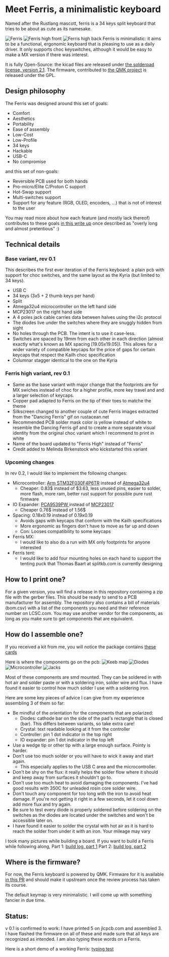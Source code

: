Meet Ferris, a minimalistic keyboard
====================================

Named after the Rustlang mascott, ferris is a 34 keys split keyboard that tries to be about as cute as its namesake.

![Ferris](https://i.imgur.com/qOv4XDe.jpeg)
![Ferris high front](https://i.imgur.com/zacLahL.jpg)
![Ferris high back](https://i.imgur.com/VSFfk0B.jpg)
Ferris is minimalistic: it aims to be a functional, ergonomic keyboard that is pleasing to use as a daily driver. It only supports choc keyswitches, although it would be easy to make a MX version if there was interest.

It is fully Open-Source: the kicad files are released under [the solderpad license, version 2.1](LICENSE). The firmware, contributed to [the QMK project](https://github.com/qmk/qmk_firmware/) is released under the GPL.

Design philosophy
-----------------

The Ferris was designed around this set of goals:
* Comfort
* Aesthetics
* Portability
* Ease of assembly
* Low-Cost
* Low-Profile
* 34 keys
* Hackable
* USB-C
* No compromise

and this set of non-goals:
* Reversible PCB used for both hands
* Pro-micro/Elite C/Proton C support
* Hot-Swap support
* Multi-switches support
* Support for any feature (RGB, OLED, encoders, ...) that is not of interest to the user

You may read more about how each feature (and mostly lack thereof) contributes to these goals [in this write up](docs/design_philosophy.md) once described as "overly long and almost pretentious" :)

Technical details
-----------------

### Base variant, rev 0.1

This describes the first ever iteration of the Ferris keyboard: a plain pcb with support for choc switches, and the same layout as the Kyria (but limited to 34 keys).

* USB C
* 34 keys (3x5 + 2 thumb keys per hand)
* Split
* Atmega32u4 microcontroller on the left hand side
* MCP23017 on the right hand side
* A 4 poles jack cable carries data between halves using the i2c protocol
* The diodes live under the switches where they are snuggly hidden from sight
* No holes through the PCB. The intent is to use it case-less.
* Switches are spaced by 19mm from each other in each direction (almost exactly what's known as MX spacing [19.05x19.05]). This allows for a wider variety of compatible keycaps for the price of gaps for certain keycaps that respect the Kailh choc specification
* Columnar stagger identical to the one on the Kyria

### Ferris high variant, rev 0.1

* Same as the base variant with major change that the footprints are for MX swiches instead of choc for a higher profile, more key travel and and a larger selection of keycaps.
* Copper pad adapted to Ferris on the tip of their toes to matche the theme
* Silkscreen changed to another couple of cute Ferris images extracted from the "Dancing Ferris" gif on rustacean.net
* Recommended PCB solder mask color is yellow instead of white to resemble the Dancing Ferris gif and to create a more separate visual identity from the original choc variant which I recommend to print in white
* Name of the board updated to "Ferris High" instead of "Ferris"
* Credit added to Melinda Birkenstock who kickstarted this variant

### Upcoming changes

In rev 0.2, I would like to implement the following changes:

* Microcontroller: [Arm STM32F030F4P6TR](https://lcsc.com/product-detail/Others_STMicroelectronics_STM32F030F4P6TR_STMicroelectronics-STM32F030F4P6TR_C89040.html) instead of [Atmega32u4](https://lcsc.com/product-detail/ATMEL-AVR_ATMEL_ATMEGA32U4-AU_ATMEGA32U4-AU_C44854.html)
  * Cheaper: 0.83$ instead of $3.63, less unused pins, easier to solder, more flash, more ram, better rust support for possible pure rust firmware
* IO Expander: [PCA9539PW ](https://lcsc.com/product-detail/I-O-Expansion_NXP_PCA9539PW_PCA9539PW_C129516.html) instead of [MCP23017](https://lcsc.com/product-detail/Interface-ICs_MICROCHIP_MCP23017-E-SO_MCP23017-E-SO_C47023.html)
  * Cheaper 0.76$ instead of 1.56$
* Spacing: 0.18x0.19 instead of 0.19x0.19
  * Avoids gaps with keycaps that conform with the Kailh specifications
  * More ergonomic as fingers don't have to move as far up and down
  * Con: Looses compatibility to some keycaps
* Ferris MX:
  * I would like to also do a run with MX only footprints for anyone interested
* Ferris tent:
  * I would like to add four mounting holes on each hand to support the tenting puck that Thomas Baart at splitkb.com is currently designing

How to I print one?
-------------------

For a given version, you will find a release in this repository containing a zip file with the gerber files. This should be ready to send to a PCB manufacturer for assembly.
The repository also contains a bill of materials (bom.csv) with a list of the components you need and their reference number on LCSC.com. You may use another vendor for the components, as long as you make sure to get components that are equivalent.

How do I assemble one?
----------------------

If you received a kit from me, you will notice the package contains [these cards](docs/assembly_guide.md)

Here is where the components go on the pcb:
![Keeb map](https://i.imgur.com/3QpTI6m.jpeg)
![Diodes](https://i.imgur.com/WgII1Tx.jpeg)
![Microcontroller](https://i.imgur.com/m1sC2Tc.jpeg)
![Jacks](https://i.imgur.com/cJ2TTdF.jpeg)

Most of these components are smd mounted. They can be soldered in with hot air and solder paste or with a soldering iron, solder wire and flux.
I have found it easier to control how much solder I use with a soldering iron.

Here are some key pieces of advice I can give from my experience assembling 3 of them so far:
* Be mindful of the orientation for the components that are polarized:
  * Diodes: cathode bar on the side of the pad's rectangle that is closed (bar). This differs between variants, so take extra care!
  * Crystal: text readable looking at it from the controller
  * Controller: pin 1 dot indicator in the top right
  * IO expander: pin 1 dot indicator in the top left
* Use a wedge tip or other tip with a large enough surface. Pointy is harder.
* Don't use too much solder or you will have to wick it away and start again.
  * This especially applies to the USB C area and the microcontroller.
* Don't be shy on the flux: it really helps the solder flow where it should and keep away from surfaces it shouldn't go to.
* Don't use too much heat to avoid damaging the components. I've had good results with 350C for unleaded rosin core solder wire.
* Don't touch any component for too long with the iron to avoid heat damage. If you're not getting it right in a few seconds, let it cool down add more flux and try again. 
* Be sure to test every diode is properly soldered before soldering on the switches as the diodes are located under the switches and won't be accessible later on.
* I have found it easier to solder the crystal with hot air as it is hard to reach the solder from under it with an iron. Your mileage may vary

I took many pictures while building a board. If you want to build a Ferris while following along,
Part 1:
[build log, part 1](https://imgur.com/gallery/jYbxkxE)
Part 2:
[build log, part 2](https://imgur.com/gallery/gs19F6E)

Where is the firmware?
----------------------

For now, the Ferris keyboard is powered by QMK. Firmware for it is available [in this PR](https://github.com/qmk/qmk_firmware/pull/9634) and should make it upstream once the review process has taken its course.

The default keymap is very minimalistic. I will come up with something fancier in due time.

Status:
-------
v 0.1 is confirmed to work: I have printed 5 on jlcpcb.com and assembled 3. I have flashed the firmware on all of these and made sure that all keys are recognized as intended. I am also typing these words on a Ferris.

Here is a short demo of a working Ferris:
[typing test](https://i.imgur.com/E8Wipxz.mp4)
